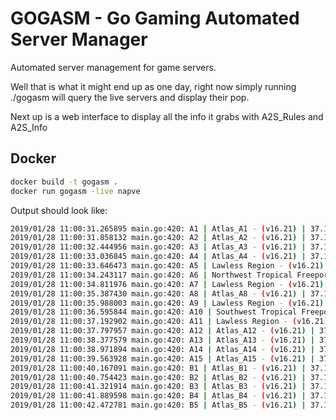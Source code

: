 # GOGASM - Go Gaming Automated Server Manager

Automated server management for game servers.

Well that is what it might end up as one day, right now simply running ./gogasm
will query the live servers and display their pop.

Next up is a web interface to display all the info it grabs with A2S_Rules and A2S_Info

## Docker

```bash
docker build -t gogasm .
docker run gogasm -live napve
```

Output should look like:

```bash
2019/01/28 11:00:31.265895 main.go:420: A1 | Atlas_A1 - (v16.21) | 37.10.126.130:57555 Pop: 2
2019/01/28 11:00:31.858132 main.go:420: A2 | Atlas_A2 - (v16.21) | 37.10.126.130:57557 Pop: 2
2019/01/28 11:00:32.444956 main.go:420: A3 | Atlas_A3 - (v16.21) | 37.10.126.130:57559 Pop: 1
2019/01/28 11:00:33.036845 main.go:420: A4 | Atlas_A4 - (v16.21) | 37.10.126.130:57561 Pop: 8
2019/01/28 11:00:33.646473 main.go:420: A5 | Lawless Region - (v16.21) | 37.10.126.131:57555 Pop: 20
2019/01/28 11:00:34.243117 main.go:420: A6 | Northwest Tropical Freeport - (v16.21) | 37.10.126.131:57557 Pop: 17
2019/01/28 11:00:34.811976 main.go:420: A7 | Lawless Region - (v16.21) | 37.10.126.131:57559 Pop: 12
2019/01/28 11:00:35.387430 main.go:420: A8 | Atlas_A8 - (v16.21) | 37.10.126.131:57561 Pop: 14
2019/01/28 11:00:35.988003 main.go:420: A9 | Lawless Region - (v16.21) | 37.10.126.132:57555 Pop: 7
2019/01/28 11:00:36.595844 main.go:420: A10 | Southwest Tropical Freeport - (v16.21) | 37.10.126.132:57557 Pop: 13
2019/01/28 11:00:37.192902 main.go:420: A11 | Lawless Region - (v16.21) | 37.10.126.132:57559 Pop: 20
2019/01/28 11:00:37.797957 main.go:420: A12 | Atlas_A12 - (v16.21) | 37.10.126.132:57561 Pop: 5
2019/01/28 11:00:38.377579 main.go:420: A13 | Atlas_A13 - (v16.21) | 37.10.126.133:57555 Pop: 0
2019/01/28 11:00:38.971894 main.go:420: A14 | Atlas_A14 - (v16.21) | 37.10.126.133:57557 Pop: 1
2019/01/28 11:00:39.563928 main.go:420: A15 | Atlas_A15 - (v16.21) | 37.10.126.133:57559 Pop: 1
2019/01/28 11:00:40.167091 main.go:420: B1 | Atlas_B1 - (v16.21) | 37.10.126.133:57561 Pop: 0
2019/01/28 11:00:40.754423 main.go:420: B2 | Atlas_B2 - (v16.21) | 37.10.126.134:57555 Pop: 0
2019/01/28 11:00:41.321914 main.go:420: B3 | Atlas_B3 - (v16.21) | 37.10.126.134:57557 Pop: 2
2019/01/28 11:00:41.889598 main.go:420: B4 | Atlas_B4 - (v16.21) | 37.10.126.134:57559 Pop: 3
2019/01/28 11:00:42.472781 main.go:420: B5 | Atlas_B5 - (v16.21) | 37.10.126.134:57561 Pop: 6
```
